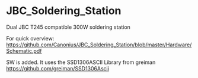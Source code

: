 # JBC_Soldering_Station
Dual JBC T245 compatible 300W soldering station

For quick overview:
https://github.com/Canonius/JBC_Soldering_Station/blob/master/Hardware/Schematic.pdf

SW is added. 
It uses the SSD1306ASCII Library from greiman
https://github.com/greiman/SSD1306Ascii
